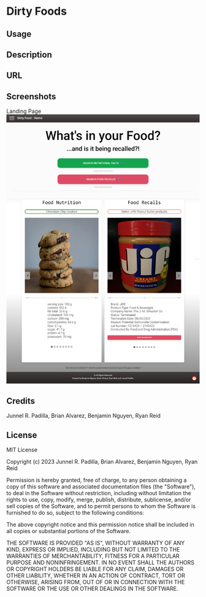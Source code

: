 # Dirty Foods

## Usage

## Description

## URL

## Screenshots

Landing Page
<img src="./assets/images/landing-page.png">


## Credits

Junnel R. Padilla, Brian Alvarez, Benjamin Nguyen, Ryan Reid

## License

MIT License

Copyright (c) 2023 Junnel R. Padilla, Brian Alvarez, Benjamin Nguyen, Ryan Reid

Permission is hereby granted, free of charge, to any person obtaining a copy of this software and associated documentation files (the "Software"), to deal in the Software without restriction, including without limitation the rights to use, copy, modify, merge, publish, distribute, sublicense, and/or sell copies of the Software, and to permit persons to whom the Software is furnished to do so, subject to the following conditions:

The above copyright notice and this permission notice shall be included in all copies or substantial portions of the Software.

THE SOFTWARE IS PROVIDED "AS IS", WITHOUT WARRANTY OF ANY KIND, EXPRESS OR IMPLIED, INCLUDING BUT NOT LIMITED TO THE WARRANTIES OF MERCHANTABILITY, FITNESS FOR A PARTICULAR PURPOSE AND NONINFRINGEMENT. IN NO EVENT SHALL THE AUTHORS OR COPYRIGHT HOLDERS BE LIABLE FOR ANY CLAIM, DAMAGES OR OTHER LIABILITY, WHETHER IN AN ACTION OF CONTRACT, TORT OR OTHERWISE, ARISING FROM, OUT OF OR IN CONNECTION WITH THE SOFTWARE OR THE USE OR OTHER DEALINGS IN THE SOFTWARE.